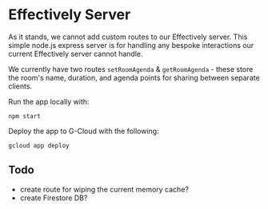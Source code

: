# Effectively Server
As it stands, we cannot add custom routes to our Effectively server. This simple node.js express server is for handling any bespoke interactions our current Effectively server cannot handle.

We currently have two routes `setRoomAgenda` & `getRoomAgenda` - these store the room's name, duration, and agenda points for sharing between separate clients.

Run the app locally with:

    npm start

Deploy the app to G-Cloud with the following:

    gcloud app deploy

## Todo
* create route for wiping the current memory cache?
* create Firestore DB?
